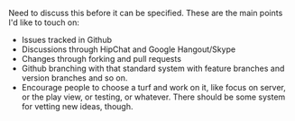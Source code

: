 Need to discuss this before it can be specified. These are the main points I'd like to touch on:

* Issues tracked in Github
* Discussions through HipChat and Google Hangout/Skype
* Changes through forking and pull requests
* Github branching with that standard system with feature branches and version branches and so on.
* Encourage people to choose a turf and work on it, like focus on server, or the play view, or testing, or whatever. There should be some system for vetting new ideas, though.